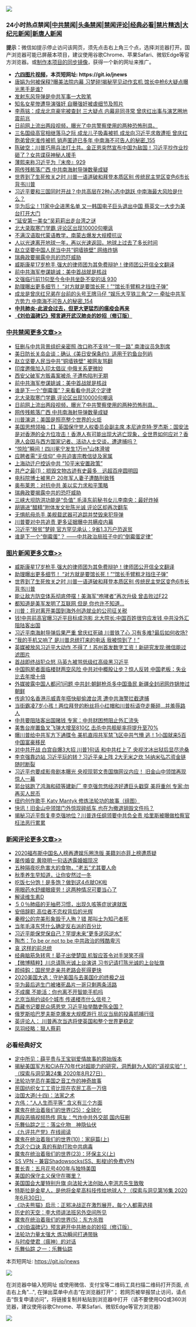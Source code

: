 ![](https://raw.githubusercontent.com/fqnews/bnews/master/64photo/fqnews-qr.jpg)

<div id="tt">
<h3>24小时热点禁闻|<a href="#%E4%B8%AD%E5%85%B1%E7%A6%81%E9%97%BB%E6%9B%B4%E5%A4%9A%E6%96%87%E7%AB%A0">中共禁闻</a>|<a href="#%E5%9B%BE%E7%89%87%E6%96%B0%E9%97%BB%E6%9B%B4%E5%A4%9A%E6%96%87%E7%AB%A0">头条禁闻</a>|<a href="#%E6%96%B0%E9%97%BB%E8%AF%84%E8%AE%BA%E6%9B%B4%E5%A4%9A%E6%96%87%E7%AB%A0">禁闻评论|<a href="#%E5%BF%85%E7%9C%8B%E7%BB%8F%E5%85%B8%E5%A5%BD%E6%96%87">经典必看|<a href="/video.md#%E7%A6%81%E7%89%87%E7%B2%BE%E9%80%89">禁片精选</a>|<a href="https://github.com/fqnews/djy/blob/master/gb/nf1351518.md#1">大纪元新闻</a>|<a href="https://github.com/fqnews/ntdtv/blob/master/gb/prog204.md#1">新唐人新闻</a></h3>
<div><b>提示：</b>微信如提示停止访问该网页，须先点击右上角三个点，选择浏览器打开。国产浏览器可能已屏蔽本项目，建议使用谷歌Chrome、苹果Safari、微软Edge等官方浏览器。或<a href="https://github.com/fqnews/bnews/blob/master/%E5%88%B6%E4%BD%9Cgit%E7%A6%81%E9%97%BB%E9%95%9C%E5%83%8F.md">制作本项目的同步镜像</a>，获得一个新的网址来推广。</div>
<ul>
<li><b><a href="http://d1.bdrive.tk/64.mp4" target="_blank">六四图片视频</a>，本页短网址: https://git.io/jnews</b></li>
<li><a href="/cnnews/20200829/1387783.md">唐娟为何被保释?曝美法院内幕 习梦碎!揭秘罕见动作玄机 馆长中枪6大疑点曝光黑手是谁?</a></li>
<li><a href="/ssgc/20200829/1387771.md">发射东风导弹是中共军事一大败笔</a></li>
<li><a href="/yule/20200830/1388085.md">知名女星惨遭导演强奸 自曝强奸被虐细节及照片</a></li>
<li><a href="/comments/20200829/1387823.md">李燕铭：成龙北京豪宅被查封 三大疑点 内幕非同寻常 曾庆红出事与演艺圈地震前兆</a></li>
<li><a href="/cbnews/20200830/1387996.md">日前网上流出两段视频，曝光了中共警察使用的两种恐怖刑具。</a></li>
<li><a href="/comments/20200829/1387847.md">三名国级高官相继落马之际 成龙儿子吸毒被抓 成龙向习近平求救遭拒 曾庆红胞弟曾庆淮传被抓 销声匿迹已多年 中南海不可告人的秘密_155</a></li>
<li><a href="/bannedvideo/20200830/1387954.md">陈破空：川普巧用兵法打土共。金正恩突然宣布中国为敌国！习近平抄作业抄砸了？女共谍获神秘人援手</a></li>
<li><a href="/bannedvideo/20200830/1387958.md">薄熙来称习近平为『末帝』929</a></li>
<li><a href="/cbnews/20200830/1387940.md">网传残骸落广西 中共南海射导弹数量成疑</a></li>
<li><a href="/topimagenews/20200829/1387868.md">世界到了生死攸关之时 川普一语道破和拜登本质区别 传统民主党区变色6市长背书川普</a></li>
<li><a href="/cnnews/20200829/1387869.md">习近平要和三国同时开战？中共高层在2种心态中跳跃 中南海最大风险是什么？</a></li>
<li><a href="/cnnews/20200829/1387777.md">华为后尘！11家中企进黑名单 又一韩国电子巨头退出中国 蔡英文一大步为美台打开大门</a></li>
<li><a href="/ssgc/20200829/1387792.md">“延安第一美女”吴莉莉出走台湾之谜</a></li>
<li><a href="/cbnews/20200830/1388033.md">北大录取寒门学霸 评论区出现10000句嘲讽</a></li>
<li><a href="/headline/20200830/1387969.md">不满汉语取代蒙语教学，南蒙古爆发大规模抗议</a></li>
<li><a href="/comments/20200830/1387953.md">人以光速离开地球一年，再以光速返回，地球上过去了多长时间</a></li>
<li><a href="/comments/20200830/1387988.md">赵立坚要中国人民当中共“铜墙铁壁” 网络炸锅</a></li>
<li><a href="/cbnews/20200829/1387734.md">瑞典政要揭露中共的恐吓威胁</a></li>
<li><a href="/topimagenews/20200830/1388071.md">威斯康星17岁枪手 强大的律师团为其免费辩护！律师团公开信全文翻译</a></li>
<li><a href="/cbnews/20200830/1388035.md">前中共海军参谋姚诚：美中首战就是核战</a></li>
<li><a href="/bannedvideo/20200830/1388074.md">文强临行前11句至今令中共坐卧不安的话 930</a></li>
<li><a href="/topimagenews/20200830/1388032.md">助理曝出更多细节！ “对方就是要馆长死！”“馆长手臂粗才挡住子弹”</a></li>
<li><a href="/comments/20200829/1387834.md">成龙是曾庆红兄弟在台前的头号王牌马仔 “娱乐大亨铁三角”之一 牵扯中共军方势力 中南海不可告人的秘密_154</a></li>
<li><b><a href="/comments/20200211/1275071.md" target="_blank">中共肺炎-此波会过去，但更大更猛烈的瘟疫会再来</a></b></li>
<li><b><a href="/comments/20200207/1272816.md" target="_blank">《刘伯温碑记》预言避开武汉肺炎的妙招（修订版）</a></b></li>
</ul>
</div>

<div class="catlist">
<h3><a href="/cbnews/" target="_blank">中共禁闻</a><span><a href="/cbnews/" target="_blank" rel="nofollow">更多文章>></a></span></h3>
<ul>
<li><a href="/cbnews/20200830/1388202.md" target="_blank">狂删与中共背景组织亲密照 改口称不支持“一带一路” 南澳议员急割席</a></li>
<li><a href="/cbnews/20200830/1388188.md" target="_blank">美日防长关岛会谈：确认《美日安保条约》适用于钓鱼台列屿</a></li>
<li><a href="/cbnews/20200830/1388137.md" target="_blank">赵立坚要人民当中共“铜墙铁壁” 被网友骂翻</a></li>
<li><a href="/cbnews/20200830/1388136.md" target="_blank">印度邀俄加入印太倡议 中俄关系更微妙</a></li>
<li><a href="/cbnews/20200830/1388072.md" target="_blank">西安父破军方贩毒案被杀 子遭构陷判无期</a></li>
<li><a href="/cbnews/20200830/1388035.md" target="_blank">前中共海军参谋姚诚：美中首战就是核战</a></li>
<li><a href="/cbnews/20200830/1388034.md" target="_blank">谁是下一个“倒霉蛋”？来看看中共这个定律</a></li>
<li><a href="/cbnews/20200830/1388033.md" target="_blank">北大录取寒门学霸 评论区出现10000句嘲讽</a></li>
<li><a href="/cbnews/20200830/1387996.md" target="_blank">日前网上流出两段视频，曝光了中共警察使用的两种恐怖刑具。</a></li>
<li><a href="/cbnews/20200830/1387940.md" target="_blank">网传残骸落广西 中共南海射导弹数量成疑</a></li>
<li><a href="/cbnews/20200830/1387932.md" target="_blank">川普演讲：美国是照亮整个世界的火炬</a></li>
<li><a href="/cbnews/20200829/1387849.md" target="_blank">美国思想领袖：【】英国保守党人权委员会副主席 本尼迪克特·罗杰斯：国安法是对香港的全方位攻击！香港人有可能出现大逃亡现象，全世界如何应对？香港人会因与西方国家记者、活动人士交谈，遭逮捕吗？</a></li>
<li><a href="/cbnews/20200829/1387769.md" target="_blank">“惊险”瞬间！四川冕宁发生1万m³山体滑坡</a></li>
<li><a href="/cbnews/20200829/1387768.md" target="_blank">应聘者需“无信仰” 中共迫害宗教信徒及家属</a></li>
<li><a href="/cbnews/20200829/1387767.md" target="_blank">上海动迁户控诉中共 “10平米安置政策”</a></li>
<li><a href="/cbnews/20200829/1387755.md" target="_blank">共产之最(1)：损毁文物古迹有史最多　远超百座圆明园</a></li>
<li><a href="/cbnews/20200829/1387748.md" target="_blank">电科院博士被黑户 20年军人妻子遭酷刑致残</a></li>
<li><a href="/cbnews/20200829/1387743.md" target="_blank">奥布莱恩：对抗中共 美以实力求和平策略</a></li>
<li><a href="/cbnews/20200829/1387734.md" target="_blank">瑞典政要揭露中共的恐吓威胁</a></li>
<li><a href="/cbnews/20200829/1387736.md" target="_blank">三峡大坝防洪功能是“负值” 毛泽东前秘书女儿李南央：最好炸掉</a></li>
<li><a href="/cbnews/20200829/1387641.md" target="_blank">胡锡进“醋精”附体发文批陈光诚 评论区却再次翻车</a></li>
<li><a href="/cbnews/20200829/1387630.md" target="_blank">无惧航母杀手 美舰载武器可追踪并焚毁来犯导弹</a></li>
<li><a href="/cbnews/20200829/1387607.md" target="_blank">川普要对中共追责 更多证据曝中共瞒疫内幕</a></li>
<li><a href="/cbnews/20200829/1387606.md" target="_blank">习近平“脱贫”梦碎 官方罕见承认：9省1.3万户恐返贫</a></li>
<li><a href="/cbnews/20200829/1387603.md" target="_blank">谁是下一个“倒霉蛋”？ ——中共政治局班子中的“倒霉蛋定律”</a></li>

</ul>
</div>
<div class="catlist">
<h3><a href="/topimagenews/" target="_blank">图片新闻</a><span><a href="/topimagenews/" target="_blank" rel="nofollow">更多文章>></a></span></h3>
<ul>
<li><a href="/topimagenews/20200830/1388071.md" target="_blank">威斯康星17岁枪手 强大的律师团为其免费辩护！律师团公开信全文翻译</a></li>
<li><a href="/topimagenews/20200830/1388032.md" target="_blank">助理曝出更多细节！ “对方就是要馆长死！”“馆长手臂粗才挡住子弹”</a></li>
<li><a href="/topimagenews/20200829/1387868.md" target="_blank">世界到了生死攸关之时 川普一语道破和拜登本质区别 传统民主党区变色6市长背书川普</a></li>
<li><a href="/topimagenews/20200829/1387710.md" target="_blank">能让敌方防空体系彻底停摆！美海军“咆哮者”再次升级 曾击败过F22</a></li>
<li><a href="/topimagenews/20200829/1387697.md" target="_blank">都知道是美军发明了互联网 但是 你也许不知道…</a></li>
<li><a href="/topimagenews/20200829/1387452.md" target="_blank">川普：将对离开美国到海外创造就业的公司征关税</a></li>
<li><a href="/topimagenews/20200828/1387286.md" target="_blank">钱!中共前高官曝习近平目标成泡影 北大院长:中国百姓很穷应发钱 中共没外汇阻陆客出国</a></li>
<li><a href="/topimagenews/20200828/1387239.md" target="_blank">习近平南海射导弹后果严重 曾庆红死磕 川普铁了心 习有多难?最后如何收场?</a></li>
<li><a href="/topimagenews/20200828/1387154.md" target="_blank">“我的手机又响了 是川普总统打来的电话 我被惊到了！”</a></li>
<li><a href="/topimagenews/20200827/1386825.md" target="_blank">英媒被放风习近平大动作 不得了！苏州首发数字工资！新研究发现:微信能过滤图片</a></li>
<li><a href="/topimagenews/20200827/1386824.md" target="_blank">首战即终战犯众怒 马英九被骂低级红高级黑习近平</a></li>
<li><a href="/topimagenews/20200827/1386771.md" target="_blank">中国购房者面临楼财两空风险 中共对中概股让步？惊人反转 中国老板：失业比去年增十倍</a></li>
<li><a href="/topimagenews/20200827/1386697.md" target="_blank">外媒披露中国人都问1问题 中共封:朝鲜枪杀多中国渔民 新疆全封闭网炸锅惨过朝鲜</a></li>
<li><a href="/topimagenews/20200827/1386650.md" target="_blank">传逾10名香港示威青年搭快艇偷渡台湾 遭中共海警拦截逮捕</a></li>
<li><a href="/topimagenews/20200827/1386649.md" target="_blank">当街霸凌7岁小孩！两位拜登的粉丝将小红帽和川普标语夺走撕碎…并羞辱路人</a></li>
<li><a href="/topimagenews/20200827/1386619.md" target="_blank">中共要阻陆客出国赌钱 专家：中共财困想阻止外汇流失</a></li>
<li><a href="/topimagenews/20200827/1386557.md" target="_blank">美售台岸置鱼叉飞弹大增至810亿 击杀中共舰艇率将提升至70%</a></li>
<li><a href="/topimagenews/20200827/1386288.md" target="_blank">曝川普给中共军方下通牒令 美机直闯共军禁飞区中共气懵 逃！1小国就来5百中国富豪移民</a></li>
<li><a href="/topimagenews/20200826/1386183.md" target="_blank">对中共开战 白宫自爆3大招 川普1句话 和中共杠上了 央视沈冰出狱后显尽沧桑</a></li>
<li><a href="/topimagenews/20200826/1386158.md" target="_blank">李克强靠边站 习近平玩的转？习近平亲上阵 2大无米之炊 14纳米弘芯资金链随时断裂</a></li>
<li><a href="/topimagenews/20200825/1385728.md" target="_blank">习近平也要成影帝剧本曝光 央视现郭文贵国旗网议内应！ 旧金山中领馆再现惊人一幕</a></li>
<li><a href="/topimagenews/20200825/1385626.md" target="_blank">郭台铭跑了鸿海和硕等建新厂 李克强忽悠经济好遭巨头戳穿 美将重创 专家:勿再买人民币</a></li>
<li><a href="/comments/20200825/1385430.md" target="_blank">纽约创作歌手 Katy Mantyk 修炼法轮功的故事（组图）</a></li>
<li><a href="/topimagenews/20200825/1385377.md" target="_blank">快讯！旧金山中领馆门外惊现碎纸车 也在为撤退销毁文件吗？</a></li>
<li><a href="/topimagenews/20200824/1385240.md" target="_blank">揭秘习近平恢复李克强地位？川普连任纲领要中共负全责 哈里斯被曝做检察官枉法恶行累累</a></li>

</ul>
</div>
<div class="catlist">
<h3><a href="/comments/" target="_blank">新闻评论</a><span><a href="/comments/" target="_blank" rel="nofollow">更多文章>></a></span></h3>
<ul>
<li><a href="/comments/20200830/1388204.md" target="_blank">2020福布斯中国名人榜再遭娱乐圈洗版 美籍刘亦菲上榜遭质疑</a></li>
<li><a href="/comments/20200830/1388165.md" target="_blank">屡传婚变 黄晓明一句话透露婚姻现况</a></li>
<li><a href="/comments/20200830/1388159.md" target="_blank">五种隔夜吃危害大的食物，“老五”尤其要人命</a></li>
<li><a href="/comments/20200830/1388158.md" target="_blank">秋季养生早知道，让你安然过一冬</a></li>
<li><a href="/comments/20200830/1388157.md" target="_blank">吃饭七分饱！是多饱？做到这4点就OK啦</a></li>
<li><a href="/comments/20200830/1388156.md" target="_blank">用眼药水舒缓眼疲劳！这两种情况可要当心了</a></li>
<li><a href="/comments/20200830/1388155.md" target="_blank">解读维生素D</a></li>
<li><a href="/comments/20200830/1388154.md" target="_blank">５０％肺癌的无抽菸习惯，出现久咳等症状速就医</a></li>
<li><a href="/comments/20200830/1388143.md" target="_blank">安倍辞职 高位者不恋权背后的光辉</a></li>
<li><a href="/comments/20200830/1388140.md" target="_blank">秦穆公的完美形象毁于人殉？错 那叫士为知己者死</a></li>
<li><a href="/comments/20200830/1388129.md" target="_blank">当年毛泽东凭什么确定反右派的百分比</a></li>
<li><a href="/comments/20200830/1388120.md" target="_blank">习近平能保党保自己？罕提未来“更多逆风逆水”</a></li>
<li><a href="/comments/20200830/1388114.md" target="_blank">陶杰：To be or not to be 中共政治的残酷卑污</a></li>
<li><a href="/comments/20200830/1388103.md" target="_blank">哀 这样的前总统</a></li>
<li><a href="/comments/20200830/1388097.md" target="_blank">经典脑筋急转弯！晏子出使楚国 机智应答令对手哭笑不得</a></li>
<li><a href="/comments/20200830/1388096.md" target="_blank">【微博精粹】川总请陈光诚上台演讲 习书记请打陈光诚的上台扯旗</a></li>
<li><a href="/comments/20200830/1388095.md" target="_blank">颜纯鈎：国民党走亲共老路会死得更快</a></li>
<li><a href="/comments/20200830/1388094.md" target="_blank">2020美国大选：守护美国与去美国化的终极之战</a></li>
<li><a href="/comments/20200830/1388079.md" target="_blank">华为最后逃生门被堵死晶片一哥只剩两条活路</a></li>
<li><a href="/comments/20200830/1388078.md" target="_blank">不成魔 不能活：你也离不开智能手机吗</a></li>
<li><a href="/comments/20200830/1388077.md" target="_blank">北京当局约谈6个城市 传递楼市什么信号？</a></li>
<li><a href="/comments/20200830/1388069.md" target="_blank">西藏书记要民众感恩党 习近平抬举酷吏陈全国？</a></li>
<li><a href="/comments/20200830/1388028.md" target="_blank">俄罗斯哈巴罗夫斯克爆发大规模游行 抗议当局的投毒抓捕行径</a></li>
<li><a href="/comments/20200830/1388027.md" target="_blank">英评论人： 川普再次当选将使英国和整个世界更稳定</a></li>
<li><a href="/comments/20200830/1388008.md" target="_blank">凤羽经略：狠人蔡莉</a></li>

</ul>
</div>

<div class="catlist">
<h3>必看经典好文</h3>
<ul>
<li><a href="/comments/20200616/1345658.md" target="_blank">定中所见：薛平贵与王宝钏爱情故事的原始版本</a></li>
<li><a href="/cbnews/20200828/1386804.md" target="_blank">揭秘美国军方和CIA在70年代对超能力的研究，洞悉鲜为人知的“遥视实验”！（探索与洞见第24集 2020年8月27日）</a></li>
<li><a href="/comments/20200511/1326751.md" target="_blank">法轮功学员在美国之音工作的神奇故事</a></li>
<li><a href="/lifebaike/20200515/1328783.md" target="_blank">民国纺织女工工资比现在农民工高一万倍</a></li>
<li><a href="/cbnews/20180320/916962.md" target="_blank">治国大道(十四)：法家之术</a></li>
<li><a href="/comments/20200720/1363377.md" target="_blank">方伟：“人人生而平等” 含义有三个方面</a></li>
<li><a href="/comments/20181017/1014654.md" target="_blank">魔鬼在统治着我们的世界(25)：全球化</a></li>
<li><a href="/cbnews/20200703/1355059.md" target="_blank">两段恶搞视频热传 网友：气炸中共外交部 国内狂删</a></li>
<li><a href="/tculture/20190101/1056889.md" target="_blank">乐舞仙踪之三：落尘化物　神隐仙伏</a></li>
<li><a href="/bookonline/20131116/201057.md" target="_blank">《九评共产党》在线阅读</a></li>
<li><a href="/topimagenews/20180529/950153.md" target="_blank">魔鬼在统治着我们的世界(10)：家庭篇(上)</a></li>
<li><a href="/comments/20200707/1357090.md" target="_blank">念这个口诀 真的有助打败中共病毒</a></li>
<li><a href="/ssgc/20180904/993719.md" target="_blank">魔鬼在统治着我们的世界(23)：环保主义(上)</a></li>
<li><a href="/comments/20191231/1250654.md" target="_blank">SS VPN &#8211; 兼容Shadowsocks(SS、影梭)的免费VPN</a></li>
<li><a href="/comments/20200713/1359796.md" target="_blank">曹长青：五月花号400年与独特美国</a></li>
<li><a href="/lifebaike/20200520/1331379.md" target="_blank">美国的保守主义保守在哪里？</a></li>
<li><a href="/comments/20200516/1329276.md" target="_blank">美国国会大厦特别升旗 向法轮大法创始人李洪志先生致敬</a></li>
<li><a href="/comments/20200712/1359460.md" target="_blank">特斯拉是金星人，是他将金星高科技传给地球人？（探索与洞见第16集 2020年6月30日）</a></li>
<li><a href="/comments/20200308/1290182.md" target="_blank">《功夫熊猫》启示：正邪决战正在激烈展开，每个人都需选择</a></li>
<li><a href="/tculture/20121025/73064.md" target="_blank">历史的天空：李大师讲法班另外空间所见</a></li>
<li><a href="/topimagenews/20180524/946967.md" target="_blank">魔鬼在统治着我们的世界(5)：东方杀戮</a></li>
<li><a href="/comments/20200207/1272816.md" target="_blank">《刘伯温碑记》预言避开中共肺炎的妙招（修订版）</a></li>
<li><a href="/cbnews/20200816/1381005.md" target="_blank">法轮功力量太强大 炼功瞬间打通带脉</a></li>
<li><a href="/comments/20200327/1301424.md" target="_blank">与时疫使君（瘟神）的对话</a></li>
<li><a href="/tculture/20170710/789533.md" target="_blank">乐舞仙踪 之一：乐舞仙踪</a></li>

</ul>
</div>

本页短网址: https://git.io/jnews

![](https://raw.githubusercontent.com/fqnews/bnews/master/64photo/fqnews-qr.jpg)

在浏览器中输入短网址 或使用微信、支付宝等二维码工具扫描二维码打开页面, 点击右上角"...", 在弹出菜单中点击“在浏览器打开”； 若网页被举报禁止访问，请点击“恢复申请访问”，将链接复制并粘贴到浏览器中打开（请不要使用QQ或360浏览器，建议使用谷歌Chrome、苹果Safari、微软Edge等官方浏览器）

![](https://raw.githubusercontent.com/fqnews/bnews/master/64photo/wx.jpg)